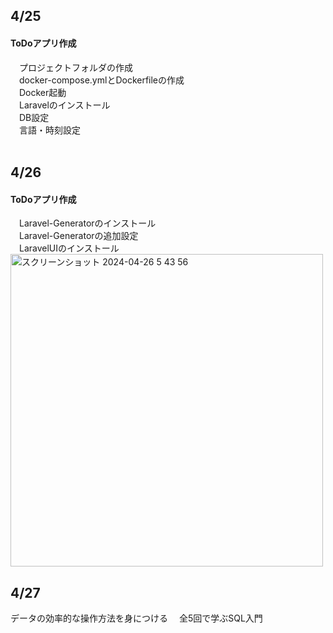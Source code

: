 ## 4/25<br>
#### ToDoアプリ作成<br>
&emsp;プロジェクトフォルダの作成<br>
&emsp;docker-compose.ymlとDockerfileの作成<br>
&emsp;Docker起動<br>
&emsp;Laravelのインストール<br>
&emsp;DB設定<br>
&emsp;言語・時刻設定<br>
<br>
## 4/26<br>
#### ToDoアプリ作成<br>
&emsp;Laravel-Generatorのインストール<br>
&emsp;Laravel-Generatorの追加設定<br>
&emsp;LaravelUIのインストール<br>
<img width="500" alt="スクリーンショット 2024-04-26 5 43 56" src="https://github.com/1080tomoyo/TIL/assets/143313394/f59c284f-4e41-4be7-8ea4-3bc6f7493b4b">
<br>
## 4/27<br>
データの効率的な操作方法を身につける 　全5回で学ぶSQL入門<br>
